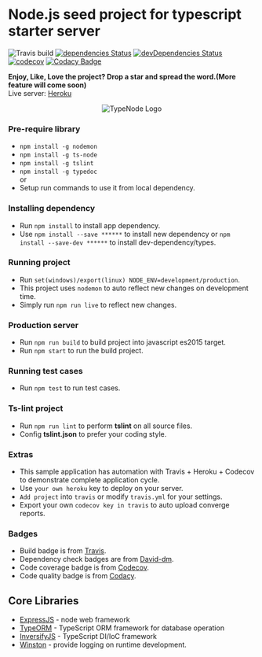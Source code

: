 # Node.js seed project for typescript starter server


![Travis build](https://travis-ci.org/kunjan343/TypeNode.svg?branch=master)
[![dependencies Status](https://david-dm.org/kunjan343/TypeNode/status.svg)](https://david-dm.org/kunjan343/TypeNode)
[![devDependencies Status](https://david-dm.org/kunjan343/TypeNode/dev-status.svg)](https://david-dm.org/kunjan343/TypeNode?type=dev)
[![codecov](https://codecov.io/gh/kunjan343/TypeNode/branch/master/graph/badge.svg)](https://codecov.io/gh/kunjan343/TypeNode)
[![Codacy Badge](https://api.codacy.com/project/badge/Grade/5cc09f96eff140469a9814204190bbac)](https://www.codacy.com/app/kunjan343/TypeNode?utm_source=github.com&amp;utm_medium=referral&amp;utm_content=kunjan343/TypeNode&amp;utm_campaign=Badge_Grade)

<b>Enjoy, Like, Love the project? Drop a star and spread the word.(More feature will come soon)</b><br>
Live server: [Heroku](https://typenode.herokuapp.com/)

<p align="center">
  <img src="https://github.com/kunjan343/TypeNode/tree/master/src/public/images/typenode_logo.png" alt="TypeNode Logo">
</p>

### Pre-require library
- `npm install -g nodemon`
- `npm install -g ts-node`
- `npm install -g tslint`
- `npm install -g typedoc` <br>
or 
- Setup run commands to use it from local dependency.

### Installing dependency
- Run `npm install` to install app dependency.
- Use `npm install --save ******` to install new dependency or `npm install --save-dev ******` to install dev-dependency/types.

### Running project
- Run `set(windows)/export(linux) NODE_ENV=development/production`.
- This project uses `nodemon` to auto reflect new changes on development time.
- Simply run `npm run live` to reflect new changes.

### Production server
- Run `npm run build` to build project into javascript es2015 target.
- Run `npm start` to run the build project.

### Running test cases
- Run `npm test` to run test cases.

### Ts-lint project
- Run `npm run lint` to perform **tslint** on all source files.
- Config **tslint.json** to prefer your coding style.

### Extras
- This sample application has automation with Travis + Heroku + Codecov to demonstrate complete application cycle.
- Use `your own heroku` key to deploy on your server.
- `Add project` into `travis` or modify `travis.yml` for your settings.
- Export your own `codecov key in travis` to auto upload converge reports.

### Badges
- Build badge is from [Travis](https://travis-ci.org).
- Dependency check badges are from [David-dm](https://david-dm.org).
- Code coverage badge is from [Codecov](https://codecov.io).
- Code quality badge is from [Codacy](https://app.codacy.com).

## Core Libraries
- [ExpressJS](http://expressjs.com/) - node web framework
- [TypeORM](https://github.com/typeorm/typeorm) - TypeScript ORM framework for database operation
- [InversifyJS](https://github.com/inversify/InversifyJS) - TypeScript DI/IoC framework
- [Winston](https://github.com/winstonjs/winston) - provide logging on runtime development.
